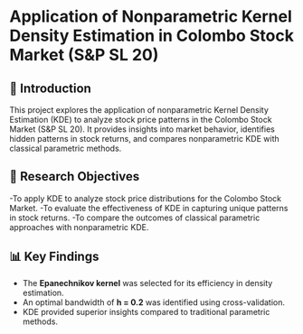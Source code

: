 # Application of Nonparametric Kernel Density Estimation in Colombo Stock Market (S&P SL 20)

## 📜 Introduction
This project explores the application of nonparametric Kernel Density Estimation (KDE) to analyze stock price patterns in the Colombo Stock Market (S&P SL 20). It provides insights into market behavior, identifies hidden patterns in stock returns, and compares nonparametric KDE with classical parametric methods.

## 🎯 Research Objectives
-To apply KDE to analyze stock price distributions for the Colombo Stock Market.
-To evaluate the effectiveness of KDE in capturing unique patterns in stock returns.
-To compare the outcomes of classical parametric approaches with nonparametric KDE.

## 📊 Key Findings
- The **Epanechnikov kernel** was selected for its efficiency in density estimation.
- An optimal bandwidth of **h = 0.2** was identified using cross-validation.
- KDE provided superior insights compared to traditional parametric methods.
